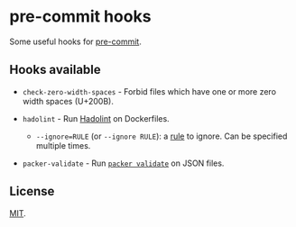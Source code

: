 # pre-commit hooks

Some useful hooks for [pre-commit](https://pre-commit.com/).

## Hooks available

- `check-zero-width-spaces` - Forbid files which have one or more zero width spaces (U+200B).

- `hadolint` - Run [Hadolint](https://github.com/hadolint/hadolint) on Dockerfiles.
  - `--ignore=RULE` (or `--ignore RULE`): a [rule](https://github.com/hadolint/hadolint#rules) to ignore. Can be specified multiple times.

- `packer-validate` - Run [`packer validate`](https://www.packer.io/docs/commands/validate.html) on JSON files.

## License

[MIT](LICENSE).
